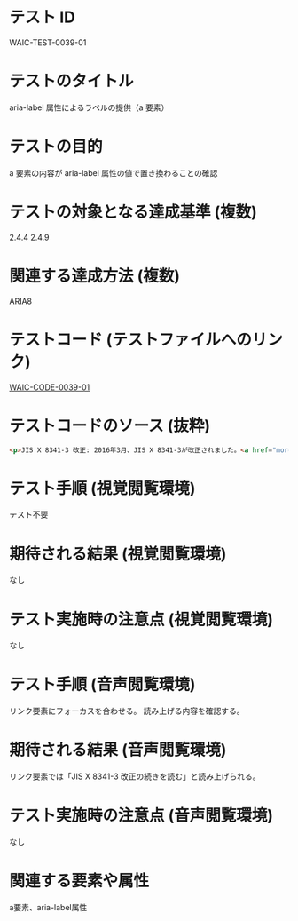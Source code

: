 # テスト ID
WAIC-TEST-0039-01

# テストのタイトル
aria-label 属性によるラベルの提供（a 要素）

# テストの目的
a 要素の内容が aria-label 属性の値で置き換わることの確認

# テストの対象となる達成基準 (複数)
2.4.4
2.4.9

# 関連する達成方法 (複数)
ARIA8

# テストコード (テストファイルへのリンク)
[WAIC-CODE-0039-01](https://waic.github.io/as_test/WAIC-CODE/WAIC-CODE-0039-01.html)

# テストコードのソース (抜粋)
```HTML
<p>JIS X 8341-3 改正: 2016年3月、JIS X 8341-3が改正されました。<a href="more.html" aria-label="JIS X 8341-3 改正の続きを読む">[続きを読む...]</a></p>
```

# テスト手順 (視覚閲覧環境)
テスト不要

# 期待される結果 (視覚閲覧環境)
なし

# テスト実施時の注意点 (視覚閲覧環境)
なし

# テスト手順 (音声閲覧環境)
リンク要素にフォーカスを合わせる。
読み上げる内容を確認する。

# 期待される結果 (音声閲覧環境)
リンク要素では「JIS X 8341-3 改正の続きを読む」と読み上げられる。

# テスト実施時の注意点 (音声閲覧環境)
なし

# 関連する要素や属性
a要素、aria-label属性
